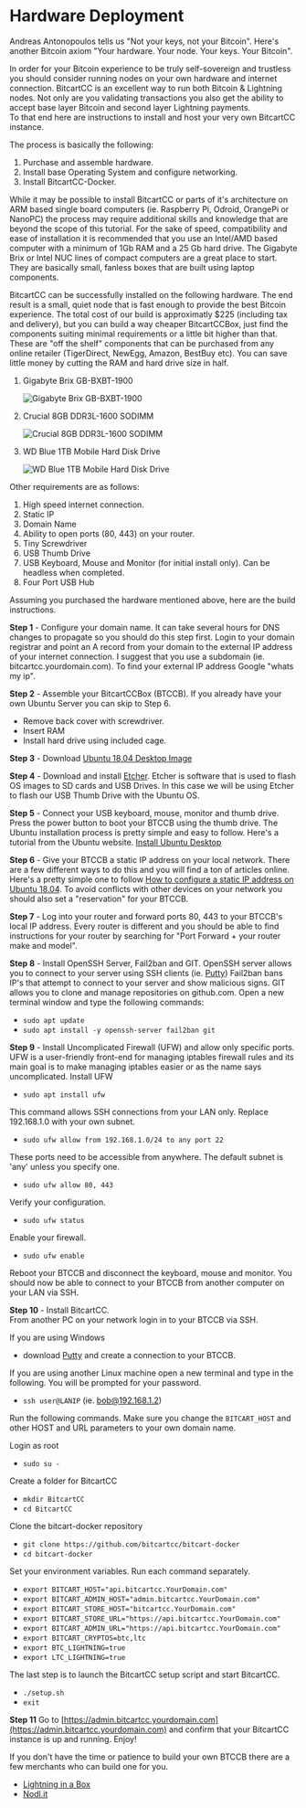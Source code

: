# Hardware Deployment

Andreas Antonopoulos tells us "Not your keys, not your Bitcoin". Here's another Bitcoin axiom "Your hardware. Your node. Your keys. Your Bitcoin".

In order for your Bitcoin experience to be truly self-sovereign and trustless you should consider running nodes on your own hardware and internet connection. BitcartCC is an excellent way to run both Bitcoin & Lightning nodes. Not only are you validating transactions you also get the ability to accept base layer Bitcoin and second layer Lightning payments.  
To that end here are instructions to install and host your very own BitcartCC instance.

The process is basically the following:

1. Purchase and assemble hardware. 
2. Install base Operating System and configure networking.
3. Install BitcartCC-Docker.

While it may be possible to install BitcartCC or parts of it's architecture on ARM based single board computers \(ie. Raspberry Pi, Odroid, OrangePi or NanoPC\) the process may require additional skills and knowledge that are beyond the scope of this tutorial. For the sake of speed, compatibility and ease of installation it is recommended that you use an Intel/AMD based computer with a minimum of 1Gb RAM and a 25 Gb hard drive. The Gigabyte Brix or Intel NUC lines of compact computers are a great place to start. They are basically small, fanless boxes that are built using laptop components.

BitcartCC can be successfully installed on the following hardware. The end result is a small, quiet node that is fast enough to provide the best Bitcoin experience. The total cost of our build is approximatly $225 \(including tax and delivery\), but you can build a way cheaper BitcartCCBox, just find the components suiting minimal requirements or a little bit higher than that. These are "off the shelf" components that can be purchased from any online retailer \(TigerDirect, NewEgg, Amazon, BestBuy etc\). You can save little money by cutting the RAM and hard drive size in half.

1. Gigabyte Brix GB-BXBT-1900

   ![Gigabyte Brix GB-BXBT-1900](https://i1.wp.com/lightninginabox.co/wp-content/uploads/2018/08/20150603180458_m.png?resize=300%2C254&ssl=1)

2. Crucial 8GB DDR3L-1600 SODIMM

   ![Crucial 8GB DDR3L-1600 SODIMM](https://i0.wp.com/lightninginabox.co/wp-content/uploads/2018/08/204-pinsodimmddr3.png?resize=300%2C133&ssl=1)

3. WD Blue 1TB Mobile Hard Disk Drive

   ![WD Blue 1TB Mobile Hard Disk Drive](https://i1.wp.com/lightninginabox.co/wp-content/uploads/2018/08/81qCyd2gDL._SL1500_.jpg?resize=300%2C300&ssl=1)

Other requirements are as follows:

1. High speed internet connection.
2. Static IP
3. Domain Name
4. Ability to open ports \(80, 443\) on your router.
5. Tiny Screwdriver
6. USB Thumb Drive
7. USB Keyboard, Mouse and Monitor \(for initial install only\). Can be headless when completed.
8. Four Port USB Hub  

Assuming you purchased the hardware mentioned above, here are the build instructions.

**Step 1** - Configure your domain name. It can take several hours for DNS changes to propagate so you should do this step first. Login to your domain registrar and point an A record from your domain to the external IP address of your internet connection. I suggest that you use a subdomain \(ie. bitcartcc.yourdomain.com\). To find your external IP address Google "whats my ip".

**Step 2** - Assemble your BitcartCCBox \(BTCCB\). If you already have your own Ubuntu Server you can skip to Step 6.

* Remove back cover with screwdriver.
* Insert RAM
* Install hard drive using included cage. 

**Step 3** - Download [Ubuntu 18.04 Desktop Image](http://releases.ubuntu.com/18.04/ubuntu-18.04.1-desktop-amd64.iso)

**Step 4** - Download and install [Etcher](https://etcher.io/). Etcher is software that is used to flash OS images to SD cards and USB Drives. In this case we will be using Etcher to flash our USB Thumb Drive with the Ubuntu OS.

**Step 5** - Connect your USB keyboard, mouse, monitor and thumb drive. Press the power button to boot your BTCCB using the thumb drive. The Ubuntu installation process is pretty simple and easy to follow. Here's a tutorial from the Ubuntu website. [Install Ubuntu Desktop](https://tutorials.ubuntu.com/tutorial/tutorial-install-ubuntu-desktop#0)

**Step 6** - Give your BTCCB a static IP address on your local network. There are a few different ways to do this and you will find a ton of articles online. Here's a pretty simple one to follow [How to configure a static IP address on Ubuntu 18.04](https://linuxconfig.org/how-to-configure-static-ip-address-on-ubuntu-18-04-bionic-beaver-linux). To avoid conflicts with other devices on your network you should also set a "reservation" for your BTCCB.

**Step 7** - Log into your router and forward ports 80, 443 to your BTCCB's local IP address. Every router is different and you should be able to find instructions for your router by searching for "Port Forward + your router make and model".

**Step 8** - Install OpenSSH Server, Fail2ban and GIT. OpenSSH server allows you to connect to your server using SSH clients \(ie. [Putty](https://www.putty.org/)\) Fail2ban bans IP's that attempt to connect to your server and show malicious signs. GIT allows you to clone and manage repositories on github.com. Open a new terminal window and type the following commands:

* `sudo apt update`
* `sudo apt install -y openssh-server fail2ban git`

**Step 9** - Install Uncomplicated Firewall \(UFW\) and allow only specific ports. UFW is a user-friendly front-end for managing iptables firewall rules and its main goal is to make managing iptables easier or as the name says uncomplicated. Install UFW

* `sudo apt install ufw`

This command allows SSH connections from your LAN only. Replace 192.168.1.0 with your own subnet.

* `sudo ufw allow from 192.168.1.0/24 to any port 22`

These ports need to be accessible from anywhere. The default subnet is 'any' unless you specify one.

* `sudo ufw allow 80, 443`

Verify your configuration.

* `sudo ufw status`

Enable your firewall.

* `sudo ufw enable`

Reboot your BTCCB and disconnect the keyboard, mouse and monitor. You should now be able to connect to your BTCCB from another computer on your LAN via SSH.

**Step 10** - Install BitcartCC.  
From another PC on your network login in to your BTCCB via SSH.

If you are using Windows

* download [Putty](https://www.chiark.greenend.org.uk/~sgtatham/putty/latest.html) and create a connection to your BTCCB.

If you are using another Linux machine open a new terminal and type in the following. You will be prompted for your password.

* `ssh user@LANIP` \(ie. bob@192.168.1.2\)

Run the following commands. Make sure you change the `BITCART_HOST` and other HOST and URL parameters to your own domain name.

Login as root

* `sudo su -`

Create a folder for BitcartCC

* `mkdir BitcartCC`
* `cd BitcartCC`

Clone the bitcart-docker repository

* `git clone https://github.com/bitcartcc/bitcart-docker`
* `cd bitcart-docker`

Set your environment variables. Run each command separately.

* `export BITCART_HOST="api.bitcartcc.YourDomain.com"`
* `export BITCART_ADMIN_HOST="admin.bitcartcc.YourDomain.com"`
* `export BITCART_STORE_HOST="bitcartcc.YourDomain.com"`
* `export BITCART_STORE_URL="https://api.bitcartcc.YourDomain.com"`
* `export BITCART_ADMIN_URL="https://api.bitcartcc.YourDomain.com"`
* `export BITCART_CRYPTOS=btc,ltc`
* `export BTC_LIGHTNING=true`
* `export LTC_LIGHTNING=true`

The last step is to launch the BitcartCC setup script and start BitcartCC.

* `./setup.sh`
* `exit`

**Step 11** Go to [https://admin.bitcartcc.yourdomain.com](https://admin.bitcartcc.yourdomain.com) and confirm that your BitcartCC instance is up and running. Enjoy!

If you don't have the time or patience to build your own BTCCB there are a few merchants who can build one for you.

* [Lightning in a Box](https://lightninginabox.co)
* [Nodl.it](https://nodl.it)

